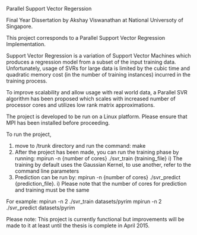 Parallel Support Vector Regerssion

Final Year Dissertation by Akshay Viswanathan at National Universoty of Singapore.

This project corresponds to a Parallel Support Vector Regression Implementation.

Support Vector Regression is a variation of Support Vector Machines which produces a regression model from a subset of the input training data. Unfortunately, usage of SVRs for large data is limited by the cubic time and quadratic memory cost (in the number of training instances) incurred in the training process.  

To improve scalability and allow usage with real world data, a Parallel SVR algorithm has been proposed which scales with increased number of processor cores and utilizes low rank matrix approximations. 

The project is developed to be run on a Linux platform. Please ensure that MPI has been installed before proceeding.

To run the project, 
1) move to /trunk directory and run the command: make
2) After the project has been made, you can run the training phase by running: mpirun -n {number of cores} ./svr_train {training_file}
  i) The training by default uses the Gaussian Kernel, to use another, refer to the command line parameters
3) Prediction can be run by: mpirun -n {number of cores} ./svr_predict {prediction_file}.
  i) Please note that the number of cores for prediction and training must be the same
  
For example:
mpirun -n 2 ./svr_train datasets/pyrim
mpirun -n 2 ./svr_predict datasets/pyrim


Please note: This project is currently functional but improvements will be made to it at least until the thesis is complete in April 2015. 
